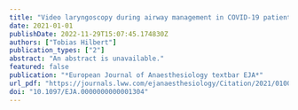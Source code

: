 ```yaml
---
title: "Video laryngoscopy during airway management in COVID-19 patients: practical relevance of a recent EJA Christmas issue article"
date: 2021-01-01
publishDate: 2022-11-29T15:07:45.174830Z
authors: ["Tobias Hilbert"]
publication_types: ["2"]
abstract: "An abstract is unavailable."
featured: false
publication: "*European Journal of Anaesthesiology textbar EJA*"
url_pdf: "https://journals.lww.com/ejanaesthesiology/Citation/2021/01000/Video_laryngoscopy_during_airway_management_in.25.aspx"
doi: "10.1097/EJA.0000000000001304"
---
```


